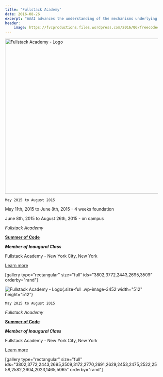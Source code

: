 ```yaml
---
title: "Fullstack Academy"
date: 2016-08-26
excerpt: "AAAI advances the understanding of the mechanisms underlying thought and intelligent behavior and their embodiment in machines."
header:
    image: https://fvcproductions.files.wordpress.com/2016/06/freecodecamp.jpg
---
```


<img class="size-full wp-image-3452" src="https://fvcproductions.files.wordpress.com/2015/11/fullstack.png" alt="Fullstack Academy - Logo" width="512" height="512" />

<code>May 2015 to August 2015</code>

May 11th, 2015 to June 8th, 2015 - 4 weeks foundation

June 8th, 2015 to August 26th, 2015 - on campus

<em>Fullstack Academy</em>

<strong><a title="Fullstack Academy" href="http://www.fullstackacademy.com/summer-of-code" target="_blank">Summer of Code</a></strong>

<strong><em>Member of Inaugural Class</em></strong>

Fullstack Academy - New York City, New York

<a href="http://fvcproductions.com/2015/08/30/fullstack-academy-reflections/" target="_blank">Learn more</a>

[gallery type="rectangular" size="full" ids="3802,3772,2443,2695,3509" orderby="rand"]

![Fullstack Academy -
Logo](https://fvcproductions.files.wordpress.com/2015/11/fullstack.png){.size-full
.wp-image-3452 width="512" height="512"}

`May 2015 to August 2015`

*Fullstack Academy*

**[Summer of
Code](http://www.fullstackacademy.com/summer-of-code "Fullstack Academy")**

***Member of Inaugural Class***

Fullstack Academy - New York City, New York

[Learn
more](http://fvcproductions.com/2015/08/30/fullstack-academy-reflections/)

\[gallery type="rectangular" size="full"
ids="3802,3772,2443,2695,3509,3172,2770,2691,2629,2453,2475,2522,2558,2582,2604,2023,1465,5065"
orderby="rand"\]